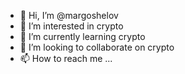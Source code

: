 - 👋 Hi, I’m @margoshelov
- 👀 I’m interested in crypto
- 🌱 I’m currently learning crypto
- 💞️ I’m looking to collaborate on crypto
- 📫 How to reach me ...

<!---
margoshelov/margoshelov is a ✨ special ✨ repository because its `README.md` (this file) appears on your GitHub profile.
You can click the Preview link to take a look at your changes.
--->
